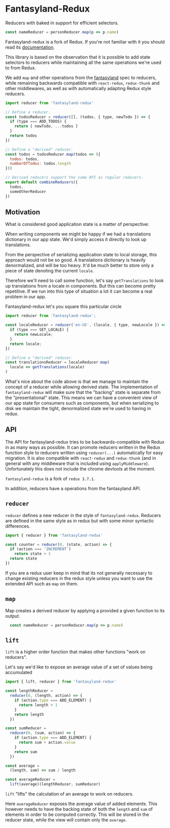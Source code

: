 Fantasyland-Redux
=================

Reducers with baked in support for efficient selectors.

```javascript
const nameReducer = personReducer.map(p => p.name)
```

Fantasyland-redux is a fork of Redux. If you're not familiar with it you
should read its [documentation](http://redux.js.org/).

This library is based on the observation that it is possible to add
state selectors to reducers while maintaining all the same operations
we're used to from Redux.

We add `map` and other operations from the
[fantasyland](https://github.com/fantasyland/fantasy-land) spec to
reducers, while remaining backwards compatible with `react-redux`,
`redux-thunk` and other middlewares, as well as with automatically
adapting Redux style reducers.

```javascript
import reducer from 'fantasyland-redux'

// Define a reducer.
const todosReducer = reducer([], (todos, { type, newTodo }) => {
  if (type === ADD_TODOS) {
    return [ newTodo, ...todos ]
  }
  return todos
})

// Define a "derived" reducer.
const todos = todosReducer.map(todos => ({
  todos: todos,
  numberOfTodos: todos.length
}))

// Derived reducers support the same API as regular reducers.
export default combineReducers({
  todos,
  someOtherReducer
})
```

Motivation
----------

What is considered good application state is a matter of perspective:

When writing components we might be happy if we had a translations
dictionary in our app state. We'd simply access it directly to look up
translations.

From the perspective of serializing application state to local
storage, this approach would not be so good. A translations dictionary is
heavily denormalized, and will be too heavy. It'd be much better to
store only a piece of state denoting the current `locale`.

Therefore we'll need to call some function, let's say
`getTranslations` to look up translations from a locale in
components. But this can become pretty repetitive. If we run into this
type of situation a lot it can become a real problem in our app.

Fantasyland-redux let's you square this particular circle

```javascript
import reducer from 'fantasyland-redux';

const localeReducer = reducer('en-US', (locale, { type, newLocale }) => {
  if (type === SET_LOCALE) {
    return newLocale;
  }
  return locale;
})

// Define a "derived" reducer.
const translationsReducer = localeReducer.map(
  locale => getTranslations(locale)
)
```

What's nice about the code above is that we manage to maintain the
concept of a reducer while allowing derived state. The implementation
of `fantasyland-redux` will make sure that the "backing" state is
separate from the "presentational" state. This means we can have a
convenient view of our app state for consumers such as components, but
when serializing to disk we maintain the tight, denormalized state
we're used to having in redux.

API
---

The API for fantasyland-redux tries to be backwards-compatible with
Redux in as many ways as possible. It can promote reducers written in
the Redux function style to reducers written using `reducer(...)`
automatically for easy migration. It is also compatible with
`react-redux` and `redux-thunk` (and in general with any middleware
that is included using `applyMiddleware`). Unfortunately this does not
include the chrome devtools at the moment.

`fantasyland-redux` is a fork of `redux 3.7.1`.

In addition, reducers have a operations from the fantasyland API.

`reducer`
--------

`reducer` defines a new reducer in the style of
`fantasyland-redux`. Reducers are defined in the same style as in
redux but with some minor syntactic differences.

```javascript
import { reducer } from 'fantasyland-redux'

const counter = reducer(0, (state, action) => {
  if (action === 'INCREMENT')
    return state + 1
  return state
})
```

If you are a redux user keep in mind that its not generally necessary
to change existing reducers in the redux style unless you want to
use the extended API such as `map` on them.

`map`
-----

Map creates a derived reducer by applying a provided a given function
to its output.

```javascript
  const nameReducer = personReducer.map(p => p.name)
```

`lift`
-----

`lift` is a higher order function that makes other functions "work on
reducers".

Let's say we'd like to expose an average value of a set of values
being accumulated

```javascript
import { lift, reducer } from 'fantasyland-redux'

const lengthReducer =
  reducer(0, (length, action) => {
    if (action.type === ADD_ELEMENT) {
      return length + 1
    }
    return length
  })

const sumReducer =
  reducer(0, (sum, action) => {
    if (action.type === ADD_ELEMENT) {
      return sum + action.value
    }
    return sum
  })

const average =
  (length, sum) => sum / length

const averageReducer =
  lift(average)(lengthReducer, sumReducer)
```

`lift` "lifts" the calculation of an average to work on reducers.

Here `averageReducer` exposes the average value of added
elements. This however needs to have the backing state of both the
`length` and `sum` of elements in order to be computed correctly. This
will be stored in the reducer state, while the view will contain only
the `average`.
